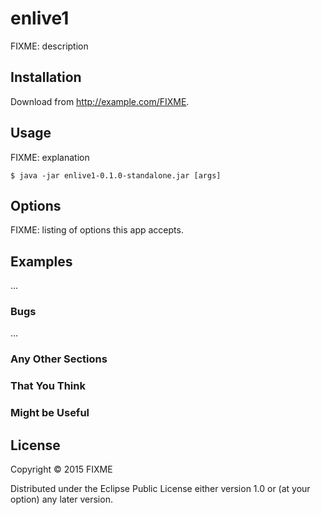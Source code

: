 # enlive1

FIXME: description

## Installation

Download from http://example.com/FIXME.

## Usage

FIXME: explanation

    $ java -jar enlive1-0.1.0-standalone.jar [args]

## Options

FIXME: listing of options this app accepts.

## Examples

...

### Bugs

...

### Any Other Sections
### That You Think
### Might be Useful

## License

Copyright © 2015 FIXME

Distributed under the Eclipse Public License either version 1.0 or (at
your option) any later version.
